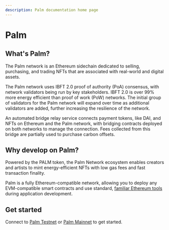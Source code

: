 ```yaml
---
description: Palm documentation home page
---
```


# Palm

## What's Palm?

The Palm network is an Ethereum sidechain dedicated to selling, purchasing, and trading NFTs that
are associated with real-world and digital assets.

The Palm network uses IBFT 2.0 proof of authority (PoA) consensus, with network validators being run
by key stakeholders. IBFT 2.0 is over 99% more energy efficient than proof of work (PoW) networks.
The initial group of validators for the Palm network will expand over time as additional validators
are added, further increasing the resilience of the network.

An automated bridge relay service connects payment tokens, like DAI, and NFTs on Ethereum and the
Palm network, with bridging contracts deployed on both networks to manage the connection.
Fees collected from this bridge are partially used to purchase carbon offsets.

## Why develop on Palm?

Powered by the PALM token, the Palm Network ecosystem enables creators and artists to mint
energy-efficient NFTs with low gas fees and fast transaction finality.

Palm is a fully Ethereum-compatible network, allowing you to deploy any EVM-compatible smart
contracts and use standard, [familiar Ethereum tools](HowTo/Use-Supported-Tools/Tools.md) during application development.

## Get started

Connect to [Palm Testnet] or [Palm Mainnet] to get started.

<!-- links -->
[standard ERC-721 tokens]: https://eips.ethereum.org/EIPS/eip-721
[Infura]: https://infura.io/
[Palm Mainnet]: Get-Started/Connect/Mainnet.md
[Palm Testnet]: Get-Started/Connect/Testnet.md
